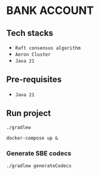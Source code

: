 # BANK ACCOUNT

## Tech stacks
- `Raft consensus algorithm`
- `Aeron Cluster`
- `Java 21`

## Pre-requisites
- `Java 21`

## Run project
```shell
./gradlew
```

```shell
docker-compose up &
```

### Generate SBE codecs
```shell
./gradlew generateCodecs
```
